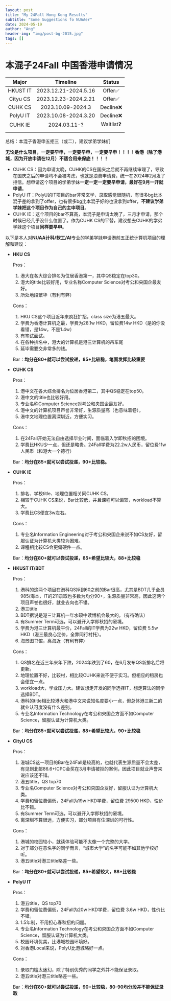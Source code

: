 ```yaml
---
layout: post
title: "My 24Fall Hong Kong Results"
subtitle: "Some Suggestions fo NUAAer"
date: 2024-05-19
author: "Ang"
header-img: "img/post-bg-2015.jpg"
tags: []
---
```


# 本混子24Fall 中国香港申请情况

|  Major   |       Timeline       |  Status   |
| :------: | :------------------: | :-------: |
| HKUST IT | 2023.12.21-2024.5.16 |  Offer✅   |
| Cityu CS | 2023.12.23-2024.2.21 |  Offer✅   |
| CUHK CS  |  2023.10.09-2024.3   | Decline❌  |
| PolyU IT | 2023.10.08-2024.3.20 | Decline❌  |
| CUHK IE  |     2024.03.11-?     | Waitlist❓ |
|          |                      |           |

总结：本混子香港申五拒三（或二），建议学弟学妹们

**无论是什么项目，一定要早申，一定要早申，一定要早申！！！！香港（除了港城，因为开放申请在12月）不适合用来保底！！！！**

- CUHK CS：因为申请太晚，CUHK的CS在国庆之后就不再继续审理了，导致在国庆之后的申请均不会被考虑，也就是浪费申请费，统一在2024年2月发了拒信。想申请这个项目的学弟学妹**一定一定一定要早申请，最好在9月一开就申请**。
- PolyU IT：PolyU的IT项目的bar非常玄学，录取感觉很随机，有很多bg比本混子差的拿到了offer，也有很多bg比本混子好的也没拿到offer，**不建议学弟学妹把这个项目作为自己的主申项目**。
- CUHK IE：这个项目的bar不算高，本混子是申请太晚了，三月才申请，那个时候已经几乎没什么位置了。作为CUHK CS的平替，建议想去CUHK的学弟学妹这个项目**同样要早申**。

以下是本人对**NUAA计科/软工/AI**专业的学弟学妹申请港前五正统计算机项目的理解和建议：

- **HKU CS**

  Pros：

  1. 港大在各大综合排名为位居香港第一，其中QS稳定在top30。
  2. 港大的title比较好用，专业名称Computer Science对考公和央国企最友好。
  3. 所处地段繁华（有利有弊）

  Cons：

  1. HKU CS这个项目近年来疯狂扩招，class size为港五最大。
  2. 学费为香港计算机之最，学费为28.1w HKD，留位费14w HKD（是的你没看错，是14w，不是1.4w）
  3. 有笔试面试。
  4. 在各种排名中，港大的计算机是港三计算机的吊车尾
  5. 延毕需要交非常多的钱。

  Bar：**均分在80+就可以尝试投递，85+比较稳，笔面发挥比较重要**

  

- **CUHK CS**

  Pros：

  1. 港中文在各大综合排名为位居香港第二，其中QS稳定在top50。
  2. 港中文的title也比较好用。
  3. 专业名称Computer Science对考公和央国企最友好。
  4. 港中文的计算机项目声誉非常好，生源质量高（也意味着卷）。
  5. 港中文地理位置离深圳近，方便实习。

  Cons：

  1. 在24Fall开始无法自由选择毕业时间，面临着入学即秋招的困境。
  2. 学费比HKU少一点，但还是略贵。24Fall学费为22.2w人民币，留位费11w 人民币（和港大一个德行）

  Bar：**均分在85+就可以尝试投递，90+比较稳。**

- **CUHK IE**

  Pros：

  1. 排名、学校title、地理位置相关同CUHK CS。
  2. 相较于CUHK CS来说，Bar比较低，并且课程可以偏软，workload不算大。
  3. 学费比CS便宜3w左右。

  Cons：

  1. 专业名Information Engineering对于考公和央国企来说不如CS友好，留服认证为计算机大类较为困难。
  2. 课程相比较CS会更偏硬件一点。

  Bar：**均分在80+就可以尝试投递，85+希望比较大，88+比较稳**

- **HKUST IT/BDT**

  Pros：

  1. 港科的这两个项目在港科QS掉到60之前的Bar很高，尤其是BDT几乎全员985/海本，IT的211录取也多数为均分90+，生源质量非常高，因此这两个项目声誉也很好，就业去向也不错。
  2. 港三title
  3. BDT据说是港三计算机一年水硕中读博机会最大的。（有待确认）
  4. 有Summer Term可选，可以避开入学即秋招的窘境。
  5. 学费为港三计算机最平价，24Fall的IT学费为22w HKD，留位费 5.5w HKD（港三最良心定价，全靠同行衬托）。
  6. 海景图书馆，离海近（有利有弊）

  Cons：

  1. QS排名在近三年来年下跌，2024年跌到了60，在6月发布QS新排名后将更新。
  2. 地理位置不好，比较村，相比较CUHK来说不便于实习。但相应的租房也会便宜一点。
  3. workload大，学业压力大。建议想走开发的同学选择IT，想走算法的同学选择BDT。
  4. 港科的title相比较港大和港中文来说知名度要小一点，但总体港三新二的就业认可度没有什么差别。
  5. 专业名Information Technology在考公和央国企方面不如Computer Science，留服认证为计算机大类。

  Bar：**均分在85+就可以尝试投递，88+希望比较大，90+比较稳**

- **CityU CS**

  Pros：

  1. 港城CS这一项目的Bar在24Fall是较高的，也就代表生源质量不会太差，有见到北邮86.6+ICPC金奖在3月申请被拒的案例，因此项目就业声誉来说应该还不错。
  2. 港五title，QS top70
  3. 专业名Computer Science对考公和央国企友好，留服认证为计算机大类。
  4. 学费和留位费偏低，24Fall为19w HKD学费，留位费 29500 HKD，性价比不错。
  5. 有Summer Term可选，可以避开入学即秋招的窘境。
  6. 离深圳不算很远，方便实习，部分项目有住深圳的可行性。

  Cons：

  1. 港城的校园较小，就读体验可能不太像一个完整的大学。
  2. 对于部分在意名字的同学而言，“城市大学”的名字可能不如其他学校好听。
  3. 港五title对港三title略差一些。

  Bar：**均分在80+就可以尝试投递，85+希望较大，88+比较稳**

- **PolyU IT**

  Pros：

  1. 港五title，QS top70
  2. 学费和留位费偏低，24Fall为20w HKD学费，留位费 3.6w HKD，性价比不错。
  3. 1.5年制，不用担心春秋招的问题。
  4. 专业名Information Technology在考公和央国企方面不如Computer Science，留服认证为计算机大类。
  5. 校园环境优美，比港城校园环境好。
  6. 对香港Local来说，PolyU比港城略好一点。

  Cons：

  1. 录取门槛太迷幻，除了特别优秀的同学之外并不能保证录取。
  2. 港五title对港三title略差一些。

  Bar：**均分在80+就可以尝试投递，90+比较稳，80-90均分段并不能保证录取**

